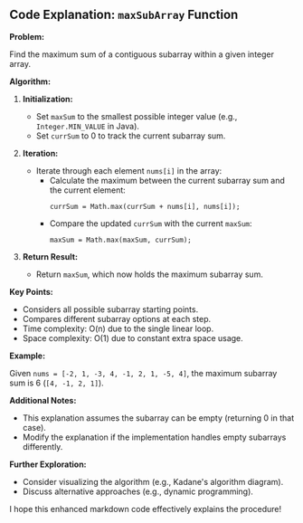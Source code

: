 ## Code Explanation: `maxSubArray` Function

**Problem:**

Find the maximum sum of a contiguous subarray within a given integer array.

**Algorithm:**

1. **Initialization:**
   - Set `maxSum` to the smallest possible integer value (e.g., `Integer.MIN_VALUE` in Java).
   - Set `currSum` to 0 to track the current subarray sum.

2. **Iteration:**
   - Iterate through each element `nums[i]` in the array:
     - Calculate the maximum between the current subarray sum and the current element:
       ```
       currSum = Math.max(currSum + nums[i], nums[i]);
       ```
     - Compare the updated `currSum` with the current `maxSum`:
       ```
       maxSum = Math.max(maxSum, currSum);
       ```

3. **Return Result:**

   - Return `maxSum`, which now holds the maximum subarray sum.

**Key Points:**

- Considers all possible subarray starting points.
- Compares different subarray options at each step.
- Time complexity: O(n) due to the single linear loop.
- Space complexity: O(1) due to constant extra space usage.

**Example:**

Given `nums = [-2, 1, -3, 4, -1, 2, 1, -5, 4]`, the maximum subarray sum is 6 (`[4, -1, 2, 1]`).

**Additional Notes:**

- This explanation assumes the subarray can be empty (returning 0 in that case).
- Modify the explanation if the implementation handles empty subarrays differently.

**Further Exploration:**

- Consider visualizing the algorithm (e.g., Kadane's algorithm diagram).
- Discuss alternative approaches (e.g., dynamic programming).

I hope this enhanced markdown code effectively explains the procedure!


